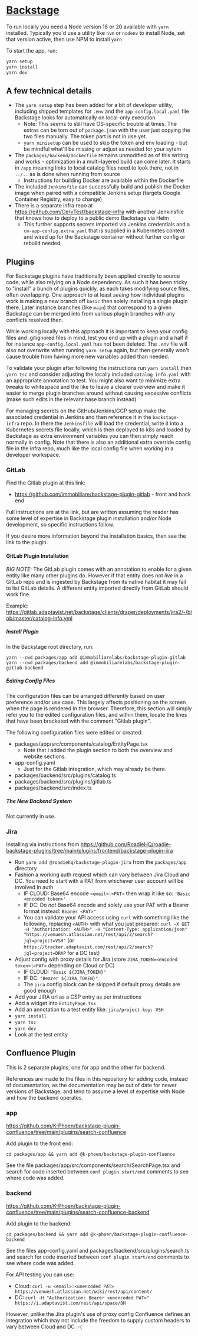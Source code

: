 # [Backstage](https://backstage.io)

To run locally you need a Node version 18 or 20 available with `yarn` installed. Typically you'd use a utility like `nvm` or `nodenv` to install Node, set that version active, then use NPM to install `yarn`

To start the app, run:

```sh
yarn setup
yarn install
yarn dev
```

## A few technical details

* The `yarn setup` step has been added for a bit of developer utility, including shipped templates for `.env` and the `app-config.local.yaml` file Backstage looks for automatically on local-only execution
  * Note: This seems to still have OS-specific trouble at times. The extras can be torn out of `package.json` with the user just copying the two files manually. The token part is not in use yet.
  * `yarn minisetup` can be used to skip the token and env loading - but be mindful what'll be missing or adjust as needed for your sytem
* The `packages/backend/Dockerfile` remains unmodified as of this writing and works - optimization in a multi-layered build can come later. It starts in `/app` meaning links to local catalog files need to look there, not in `../..` as is done when running from source
  * Instructions for building Docker are available within the Dockerfile
* The included `Jenkinsfile` can successfully build and publish the Docker image when paired with a compatible Jenkins setup (targets Google Container Registry, easy to change)
* There is a separate infra repo at https://github.com/CervTest/backstage-infra with another Jenkinsfile that knows how to deploy to a public demo Backstage via Helm
  * This further supports secrets imported via Jenkins credentials and a `cm-app-config.extra.yaml` that is supplied in a Kubernetes context and wired up for the Backstage container without further config or rebuild needed 

## Plugins

For Backstage plugins have traditionally been applied directly to source code, while also relying on a Node dependency. As such it has been tricky to "install" a bunch of plugins quickly, as each takes modifying source files, often overlapping. One approach to at least _seeing_ how individual plugins work is making a new branch off `basic` then solely installing a single plugin there. Later instance branches (like `main`) that correspond to a given Backstage can be merged into from various plugin branches with any conflicts resolved then.

While working locally with this approach it is important to keep your config files and .gitignored files in mind, lest you end up with a plugin and a half if for instance `app-config.local.yaml` has not been deleted. The `.env` file will also not overwrite when running `yarn setup` again, but then generally won't cause trouble from having more new variables added than needed.

To validate your plugin after following the instructions run `yarn install` then `yarn tsc` and consider adjusting the locally included `catalog-info.yaml` with an appropriate annotation to test. You might also want to minimize extra tweaks to whitespace and the like to leave a clearer overview and make it easier to merge plugin branches around without causing excessive conflicts (make such edits in the relevant base branch instead)

For managing secrets on the GitHub/Jenkins/GCP setup make the associated credential in Jenkins and then reference it in the `backstage-infra` repo. In there the `Jenkinsfile` will load the credential, write it into a Kubernetes secrets file locally, which is then deployed to k8s and loaded by Backstage as extra environment variables you can then simply reach normally in config. Note that there is also an additional extra override config file in the infra repo, much like the local config file when working in a developer workspace.

### GitLab

Find the Gitlab plugin at this link:

  * https://github.com/immobiliare/backstage-plugin-gitlab - front and back end

Full instructions are at the link, but are written assuming the reader has some level of expertise in Backstage plugin installation and/or Node development, so specific instructions follow.

If you desire more information beyond the installation basics, then see the link to the plugin.

#### GitLab Plugin Installation

*BIG NOTE:* The GitLab plugin comes with an annotation to enable for a given entity like many other plugins do. However if that entity does not _live_ in a GitLab repo and is ingested by Backstage from its native habitat it may fail to list GitLab details. A different entity imported directly from GitLab should work fine.

Example: https://gitlab.adaptavist.net/backstage/clients/draper/deployments/jira2/-/blob/master/catalog-info.yml

##### Install Plugin

In the Backstage root directory, run:

```
yarn --cwd packages/app add @immobiliarelabs/backstage-plugin-gitlab
yarn --cwd packages/backend add @immobiliarelabs/backstage-plugin-gitlab-backend
```

##### Editing Config Files

The configuration files can be arranged differently based on user preference and/or use case. This largely affects positioning on the screen when the page is rendered in the browser. Therefore, this section will simply refer you to the edited configuration files, and within them, locate the lines that have been bracketed with the comment "Gitlab plugin".

The following configuration files were edited or created:

  * packages/app/src/components/catalog/EntityPage.tsx
    * Note that I added the plugin section to both the overview and website sections.
  * app-config.yaml
    * Just for the Gitlab integration, which may already be there.
  * packages/backend/src/plugins/catalog.ts
  * packages/backend/src/plugins/gitlab.ts
  * packages/backend/src/index.ts

##### The New Backend System

Not currently in use.


### Jira

Installing via instructions from https://github.com/RoadieHQ/roadie-backstage-plugins/tree/main/plugins/frontend/backstage-plugin-jira

* Run `yarn add @roadiehq/backstage-plugin-jira` from the `packages/app` directory
* Fashion a working auth request which can vary between Jira Cloud and DC. You need to start with a PAT from whichever user account will be involved in auth
  * IF CLOUD: Base64 encode `<email>:<PAT>` then wrap it like so: `'Basic <encoded token>'`
  * IF DC: Do _not_ Base64 encode and solely use your PAT with a Bearer format instead: `Bearer <PAT>"`
  * You can validate your API access using `curl` with something like the following, replacing `<AUTH>` with what you just prepared: `curl -X GET -H "Authorization: <AUTH>" -H "Content-Type: application/json" "https://venuesh.atlassian.net/rest/api/2/search?jql=project=VSH"` (or `https://tracker.adaptavist.com/rest/api/2/search?jql=project=DRAP` for a DC test)
* Adjust config with proxy details for Jira (store `JIRA_TOKEN=<encoded token>|<PAT>` depending on Cloud or DC)
  * IF CLOUD: `"Basic ${JIRA_TOKEN}"`
  * IF DC: `"Bearer ${JIRA_TOKEN}"`
  * The `jira` config block can be skipped if default proxy details are good enough
* Add your JIRA url as a CSP entry as per instructions
* Add a widget into `EntityPage.tsx`
* Add an annotation to a test entity like: `jira/project-key: VSH` 
* `yarn install`
* `yarn tsc`
* `yarn dev`
* Look at the test entity


## Confluence Plugin

This is 2 separate plugins, one for app and the other for backend.

References are made to the files in this repository for adding code, instead of documentation, as the documentation may be out of date for newer versions of Backstage, and tend to assume a level of expertise with Node and how the backend operates.

### app

https://github.com/K-Phoen/backstage-plugin-confluence/tree/main/plugins/search-confluence

Add plugin to the front end:

`cd packages/app && yarn add @k-phoen/backstage-plugin-confluence`

See the file packages/app/src/components/search/SearchPage.tsx and search for code inserted between `conf plugin start/end` comments to see where code was added.

### backend

https://github.com/K-Phoen/backstage-plugin-confluence/tree/main/plugins/search-confluence-backend

Add plugin to the backend:

`cd packages/backend && yarn add @k-phoen/backstage-plugin-confluence-backend`

See the files app-config.yaml and packages/backend/src/plugins/search.ts and search for code inserted between `conf plugin start/end` comments to see where code was added.

For API testing you can use:

* Cloud: `curl -u <email>:<unencoded PAT> https://venuesh.atlassian.net/wiki/rest/api/content/`
* DC: `curl -H "Authorization: Bearer <unencoded PAT>" https://i.adaptavist.com/rest/api/space/DH`

However, unlike the Jira plugin's use of proxy config Confluence defines an integration which may not include the freedom to supply custom headers to vary between Cloud and DC :-(